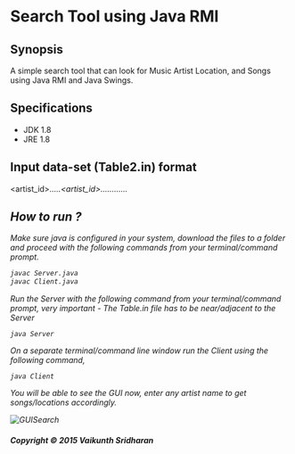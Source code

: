 # Search Tool using Java RMI 
## Synopsis
A simple search tool that can look for Music Artist Location, and Songs using Java RMI and Java Swings.
## Specifications
+ JDK 1.8 
+ JRE 1.8 
## Input data-set (Table2.in) format 
<artistname><SEP><artist_id><I>.....<artist_id><SEP><location><I>......<location><SEP><song><I>......<song>
## How to run ? 
Make sure java is configured in your system, download the files to a folder and proceed with the following commands from your terminal/command prompt.
~~~~sh
javac Server.java
javac Client.java
~~~~
Run the Server with the following command from your terminal/command prompt, very important - The Table.in file has to be near/adjacent to the Server
~~~~
java Server
~~~~
On a separate terminal/command line window run the Client using the following command,
~~~~
java Client
~~~~
You will be able to see the GUI now, enter any artist name to get songs/locations accordingly. 

![GUISearch](https://bytebucket.org/vaikunthsridharan/search-tool-rmi/raw/4c04d27d42b72894b0dfcb68c2eae8b51e3d996e/images/GUI.png?token=2681f32c3740251234c971cbb280af4ee9b02e7b)


##### Copyright © 2015 Vaikunth Sridharan